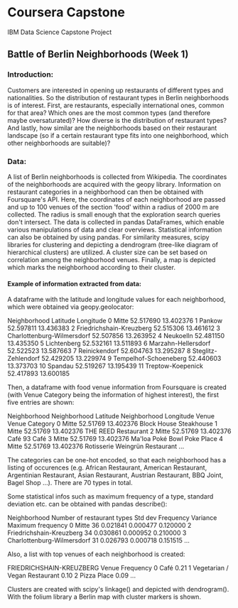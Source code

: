 # Coursera Capstone
IBM Data Science Capstone Project

## Battle of Berlin Neighborhoods (Week 1)

### Introduction:  
Customers are interested in opening up restaurants of different types and nationalities. So the distribution of restaurant types in Berlin neighborhoods is of interest. First, are restaurants, especially international ones, common for that area? Which ones are the most common types (and therefore maybe oversaturated)? How diverse is the distribution of restaurant types? And lastly, how similar are the neighborhoods based on their restaurant landscape (so if a certain restaurant type fits into one neighborhood, which other neighborhoods are suitable)? 

### Data:  
A list of Berlin neighborhoods is collected from Wikipedia. The coordinates of the neighborhoods are acquired with the geopy library. Information on restaurant categories in a neighborhood can then be obtained with Foursquare's API. Here, the coordinates of each neighborhood are passed and up to 100 venues of the section 'food' within a radius of 2000 m are collected. The radius is small enough that the exploration search queries don't intersect. The data is collected in pandas DataFrames, which enable various manipulations of data and clear overviews. Statistical information can also be obtained by using pandas. For similarity measures, scipy libraries for clustering and depicting a dendrogram (tree-like diagram of hierarchical clusters) are utilized. A cluster size can be set based on correlation among the neighborhood venues. Finally, a map is depicted which marks the neighborhood according to their cluster.  

#### Example of information extracted from data:  

A dataframe with the latitude and longitude values for each neighborhood, which were obtained via geopy.geolocator:  

Neighborhood	Latitude	Longitude
0	Mitte	52.517690	13.402376
1	Pankow	52.597811	13.436383
2	Friedrichshain-Kreuzberg	52.515306	13.461612
3	Charlottenburg-Wilmersdorf	52.507856	13.263952
4	Neukoelln	52.481150	13.435350
5	Lichtenberg	52.532161	13.511893
6	Marzahn-Hellersdorf	52.522523	13.587663
7	Reinickendorf	52.604763	13.295287
8	Steglitz-Zehlendorf	52.429205	13.229974
9	Tempelhof-Schoeneberg	52.440603	13.373703
10	Spandau	52.519267	13.195439
11	Treptow-Koepenick	52.417893	13.600185

Then, a dataframe with food venue information from Foursquare is created (with Venue Category being the information of highest interest), the first five entries are shown:  

Neighborhood Neighborhood Latitude	Neighborhood Longitude Venue	Venue Category
0	Mitte	52.51769	13.402376	Block House	Steakhouse
1	Mitte	52.51769	13.402376	THE REED	Restaurant
2	Mitte	52.51769	13.402376	Café 93	Café
3	Mitte	52.51769	13.402376	Ma'loa Poké Bowl Poke Place
4	Mitte	52.51769	13.402376	Rotisserie Weingrün	Restaurant
...

The categories can be one-hot encoded, so that each neighborhood has a listing of occurences (e.g. African Restaurant,	American Restaurant,	Argentinian Restaurant,	Asian Restaurant,	Austrian Restaurant,	BBQ Joint,	Bagel Shop	...). There are 70 types in total.  

Some statistical infos such as maximum frequency of a type, standard deviation etc. can be obtained with pandas describe():  

Neighborhood	Number of restaurant types	Std dev Frequency	Variance	Maximum frequency
0	Mitte	36	0.021841	0.000477	0.120000
2	Friedrichshain-Kreuzberg	34	0.030861	0.000952	0.210000
3	Charlottenburg-Wilmersdorf	31	0.026793	0.000718	0.151515
...

Also, a list with top venues of each neighborhood is created:  

FRIEDRICHSHAIN-KREUZBERG
                           Venue  Frequency
0                           Café       0.21
1  Vegetarian / Vegan Restaurant       0.10
2                    Pizza Place       0.09
...

Clusters are created with scipy's linkage() and depicted with dendrogram(). With the folium library a Berlin map with cluster markers is shown.




